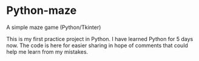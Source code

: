 # Python-maze
A simple maze game (Python/Tkinter)

This is my first practice project in Python.
I have learned Python for 5 days now.
The code is here for easier sharing in hope of comments that could help me learn from my mistakes.
